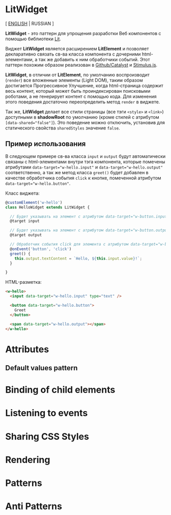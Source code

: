 
# LitWidget

[ [ENGLISH](./README.md) | RUSSIAN ]

**LitWidget** - это паттерн для упрощения разработки Веб компонентов с помощью библиотеки [Lit](https://lit.dev/).

Виджет **LitWidget** является расширением **LitElement** и позволяет декларативно связать св-ва класса компонента с дочерними html-элементами, а так же добавить к ним обработчики событий. Этот паттерн похожим образом реализован в [Github/Catalyst](https://catalyst.rocks/) и [Stimulus.js](https://stimulus.hotwired.dev/).

**LitWidget**, в отличии от **LitElement**, по умолчанию воспроизводит (`render`) все вложенные элементы (Light DOM), таким образом достигается Прогрессивное Улучшение, когда html-страница содержит весь контент, который может быть проиндексирован поисковыми роботами, а не генерирует контент с помощью кода. Для изменения этого поведения достаточно переопределить метод `render` в виджете.

Так же, **LitWidget** делает все стили страницы (все тэги `<style>` и `<link>`) доступными в **shadowRoot** по умолчанию (кроме стилей с атрибутом `[data-shared="false"]`). Это поведение можно отключить, установив для статического свойства `sharedStyles` значение `false`.

## Пример использования

В следующем примере св-ва класса `input` и `output` будут автоматически связаны с html-элементами внутри тэга компонента, которые помечены атрибутами `data-target="w-hello.input"` и `data-target="w-hello.output"` соответственно, а так же метод класса `greet()` будет добавлен в качестве обработчика события `click` к кнопке, помеченной атрибутом `data-target="w-hello.button"`.

Класс виджета:
```js
@customElement('w-hello')
class HelloWidget extends LitWidget {

  // Будет указывать на элемент с атрибутом data-target="w-button.input"
  @target input

  // Будет указывать на элемент с атрибутом data-target="w-button.output"
  @target output

  // Обработчик события click для элемента с атрибутом data-target="w-button.button"
  @onEvent('button', 'click')
  greet() {
    this.output.textContent = `Hello, ${this.input.value}!`;
  }

}
```

HTML-разметка:
```html
<w-hello>
  <input data-target="w-hello.input" type="text" />

  <button data-target="w-hello.button">
    Greet
  </button>

  <span data-target="w-hello.output"></span>
</w-hello>
```

# Attributes
## Default values pattern

# Binding of child elements

# Listening to events

# Sharing CSS Styles

# Rendering

# Patterns

# Anti Patterns
